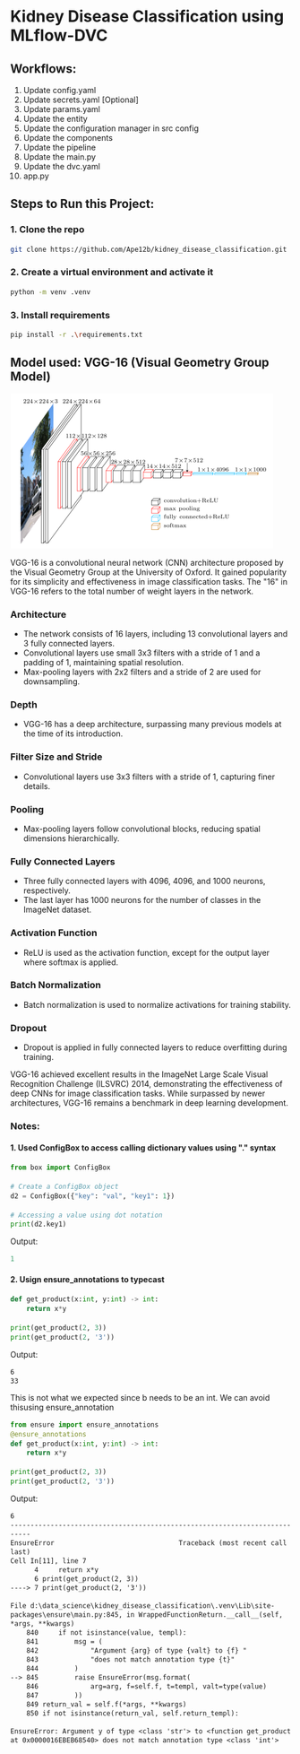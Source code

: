 # Kidney Disease Classification using MLflow-DVC

## Workflows:

1. Update config.yaml
2. Update secrets.yaml [Optional]
3. Update params.yaml
4. Update the entity
5. Update the configuration manager in src config
6. Update the components
7. Update the pipeline 
8. Update the main.py
9. Update the dvc.yaml
10. app.py

## Steps to Run this Project:

### 1. Clone the repo
``` bash
git clone https://github.com/Ape12b/kidney_disease_classification.git
```

### 2. Create a virtual environment and activate it
``` bash
python -m venv .venv
```

### 3. Install requirements
``` bash
pip install -r .\requirements.txt
```
## Model used: VGG-16 (Visual Geometry Group Model)

![VGG-16](research/images/vgg16.png)


VGG-16 is a convolutional neural network (CNN) architecture proposed by the Visual Geometry Group at the University of Oxford. It gained popularity for its simplicity and effectiveness in image classification tasks. The "16" in VGG-16 refers to the total number of weight layers in the network.

### Architecture

- The network consists of 16 layers, including 13 convolutional layers and 3 fully connected layers.
- Convolutional layers use small 3x3 filters with a stride of 1 and a padding of 1, maintaining spatial resolution.
- Max-pooling layers with 2x2 filters and a stride of 2 are used for downsampling.

### Depth

- VGG-16 has a deep architecture, surpassing many previous models at the time of its introduction.

### Filter Size and Stride

- Convolutional layers use 3x3 filters with a stride of 1, capturing finer details.

### Pooling

- Max-pooling layers follow convolutional blocks, reducing spatial dimensions hierarchically.

### Fully Connected Layers

- Three fully connected layers with 4096, 4096, and 1000 neurons, respectively.
- The last layer has 1000 neurons for the number of classes in the ImageNet dataset.

### Activation Function

- ReLU is used as the activation function, except for the output layer where softmax is applied.

### Batch Normalization

- Batch normalization is used to normalize activations for training stability.

### Dropout

- Dropout is applied in fully connected layers to reduce overfitting during training.

VGG-16 achieved excellent results in the ImageNet Large Scale Visual Recognition Challenge (ILSVRC) 2014, demonstrating the effectiveness of deep CNNs for image classification tasks. While surpassed by newer architectures, VGG-16 remains a benchmark in deep learning development.


### Notes:

#### 1. Used ConfigBox to access calling dictionary values using "." syntax
```python
from box import ConfigBox

# Create a ConfigBox object
d2 = ConfigBox({"key": "val", "key1": 1})

# Accessing a value using dot notation
print(d2.key1)
```
Output:
``` python
1
```

#### 2. Usign ensure_annotations to typecast

``` python
def get_product(x:int, y:int) -> int:
    return x*y

print(get_product(2, 3))
print(get_product(2, '3')) 

```
Output:
```
6
33

```
This is not what we expected since b needs to be an int. 
We can avoid thisusing ensure_annotation
``` python
from ensure import ensure_annotations
@ensure_annotations
def get_product(x:int, y:int) -> int:
    return x*y

print(get_product(2, 3))
print(get_product(2, '3')) 
```
Output:
```
6
---------------------------------------------------------------------------
EnsureError                               Traceback (most recent call last)
Cell In[11], line 7
      4     return x*y
      6 print(get_product(2, 3))
----> 7 print(get_product(2, '3')) 

File d:\data_science\kidney_disease_classification\.venv\Lib\site-packages\ensure\main.py:845, in WrappedFunctionReturn.__call__(self, *args, **kwargs)
    840     if not isinstance(value, templ):
    841         msg = (
    842             "Argument {arg} of type {valt} to {f} "
    843             "does not match annotation type {t}"
    844         )
--> 845         raise EnsureError(msg.format(
    846             arg=arg, f=self.f, t=templ, valt=type(value)
    847         ))
    849 return_val = self.f(*args, **kwargs)
    850 if not isinstance(return_val, self.return_templ):

EnsureError: Argument y of type <class 'str'> to <function get_product at 0x0000016EBEB68540> does not match annotation type <class 'int'>
```
